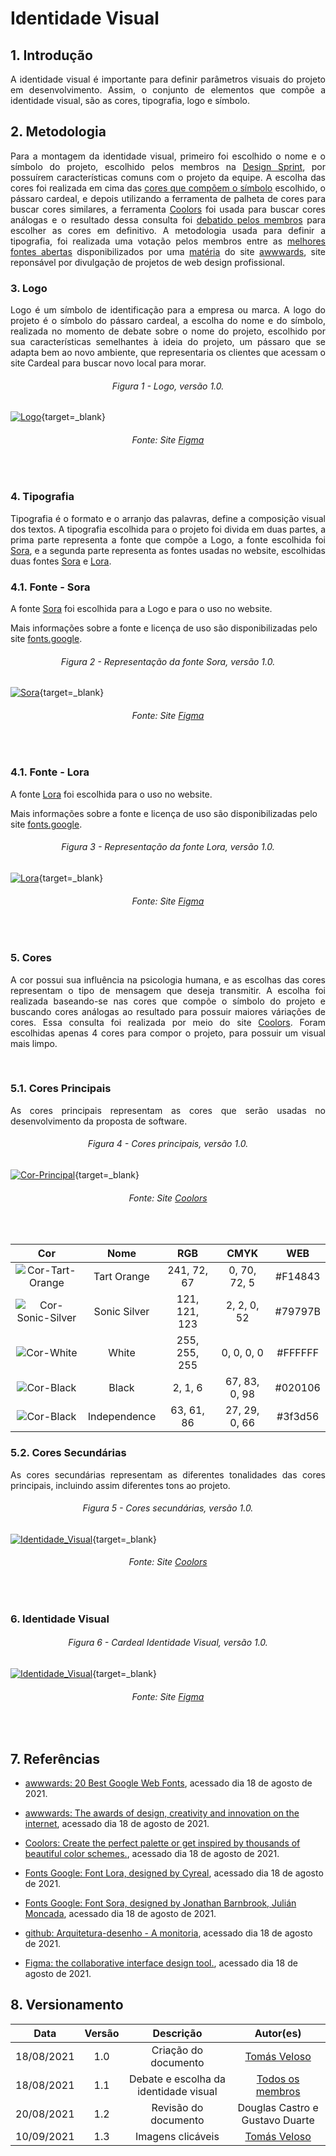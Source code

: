 # Identidade Visual

## 1. Introdução

<p align = "justify">A identidade visual é importante para definir parâmetros visuais do projeto em desenvolvimento. Assim, o conjunto de elementos que compõe a identidade visual, são as cores, tipografia, logo e símbolo.</p>

## 2. Metodologia

<p align = "justify" markdown="1"> Para a montagem da identidade visual, primeiro foi escolhido o nome e o símbolo do projeto, escolhido pelos membros na <a href="https://unbarqdsw2021-1.github.io/2021.1_G04_Cardeal/desenhoSoftwareBase/designSprint/">Design Sprint</a>, por possuírem características comuns com o projeto da equipe. A escolha das cores foi realizada em cima das <a href="https://www.figma.com/proto/DKWzd4WjiCNoDUUINY1U4v/Identidade-Visual-Cardeal?node-id=11%3A23" target="_blank">cores que compõem o símbolo</a> escolhido, o pássaro cardeal, e depois utilizando a ferramenta de palheta de cores para buscar cores similares, a ferramenta <a href="https://coolors.co/" target="_blank">Coolors</a> foi usada para buscar cores análogas e o resultado dessa consulta foi <a href="https://unbarqdsw2021-1.github.io/2021.1_G04_Cardeal/modelagem/debateIdentidadeVisual/">debatido pelos membros</a> para escolher as cores em definitivo. A metodologia usada para definir a tipografia, foi realizada uma votação pelos membros entre as <a href="https://www.figma.com/proto/DKWzd4WjiCNoDUUINY1U4v/Identidade-Visual-Cardeal?node-id=3%3A4">melhores fontes abertas</a> disponibilizados por uma <a href="https://www.awwwards.com/20-best-web-fonts-from-google-web-fonts-and-font-face.html" target="_blank">matéria</a> do site <a href="https://www.awwwards.com/" target="_blank">awwwards</a>, site reponsável por divulgação de projetos de web design profissional.</p>

### 3. Logo

<p align = "justify"> Logo é um símbolo de identificação para a empresa ou marca. A logo do projeto é o símbolo do pássaro cardeal, a escolha do nome e do símbolo, realizada no momento de debate sobre o nome do projeto, escolhido por sua características semelhantes à ideia do projeto, um pássaro que se adapta bem ao novo ambiente, que representaria os clientes que acessam o site Cardeal para buscar novo local para morar.</p>

<h6 align = "center">Figura 1 - Logo, versão 1.0.</h6>

<!-- ![Logo](../desenhoSoftwareBase/img/IdentidadeVisual/logo.png) -->

[![Logo](../desenhoSoftwareBase/img/IdentidadeVisual/logo.png)](../desenhoSoftwareBase/img/IdentidadeVisual/logo.png){target=\_blank}

<h6 align = "center">Fonte: Site <a href="https://www.figma.com/proto/DKWzd4WjiCNoDUUINY1U4v/Identidade-Visual-Cardeal?node-id=6%3A6" target="_blank">Figma</a></h6></br>
 
### 4. Tipografia

<p align = "justify"> Tipografia é o formato e o arranjo das palavras, define a composição visual dos textos. A tipografia escolhida para o projeto foi divida em duas partes, a prima parte representa a fonte que compõe a Logo, a fonte escolhida foi <a href="https://fonts.google.com/specimen/Sora?query=sora" target="_blank">Sora</a>, e a segunda parte representa as fontes usadas no website, escolhidas duas fontes <a href="https://fonts.google.com/specimen/Sora?query=sora" target="_blank">Sora</a> e <a href="https://fonts.google.com/specimen/Lora?query=lora#standard-styles" target="_blank">Lora</a>.</p>

### 4.1. Fonte - Sora

<p align = "justify">A fonte <a href="https://fonts.google.com/specimen/Sora?query=sora" target="_blank">Sora</a> foi escolhida para a Logo e para o uso no website.

Mais informações sobre a fonte e licença de uso são disponibilizadas pelo site <a href="https://fonts.google.com/specimen/Sora?query=Jonathan+Barnbrook" target="_blank">fonts.google</a>.</p>

<h6 align = "center">Figura 2 - Representação da fonte Sora, versão 1.0.</h6>

[![Sora](../desenhoSoftwareBase/img/IdentidadeVisual/sora.png)](../desenhoSoftwareBase/img/IdentidadeVisual/sora.png){target=\_blank}

<h6 align = "center">Fonte: Site <a href="https://www.figma.com/proto/DKWzd4WjiCNoDUUINY1U4v/Identidade-Visual-Cardeal?node-id=50%3A5" target="_blank">Figma</a></h6></br>

### 4.1. Fonte - Lora

<p align = "justify">A fonte <a href="https://fonts.google.com/specimen/Lora?query=Cyreal" target="_blank">Lora</a> foi escolhida para o uso no website.

Mais informações sobre a fonte e licença de uso são disponibilizadas pelo site <a href="https://fonts.google.com/specimen/Sora?query=Jonathan+Barnbrook" target="_blank">fonts.google</a>.</p>

<h6 align = "center">Figura 3 - Representação da fonte Lora, versão 1.0.</h6>

<!-- ![Lora](../desenhoSoftwareBase/img/IdentidadeVisual/lora.png) -->

[![Lora](../desenhoSoftwareBase/img/IdentidadeVisual/lora.png)](../desenhoSoftwareBase/img/IdentidadeVisual/lora.png){target=\_blank}

<h6 align = "center">Fonte: Site <a href="https://www.figma.com/proto/DKWzd4WjiCNoDUUINY1U4v/Identidade-Visual-Cardeal?node-id=50%3A86" target="_blank">Figma</a></h6></br>

### 5. Cores

<p align = "justify"> A cor possui sua influência na psicologia humana, e as escolhas das cores representam o tipo de mensagem que deseja transmitir. A escolha foi realizada baseando-se nas cores que compõe o símbolo do projeto e buscando cores análogas ao resultado para possuir maiores váriações de cores. Essa consulta foi realizada por meio do site <a href="https://coolors.co/" target="_blank">Coolors</a>. Foram escolhidas apenas 4 cores para compor o projeto, para possuir um visual mais limpo.</p><br/>

### 5.1. Cores Principais

<p align = "justify"> As cores principais representam as cores que serão usadas no desenvolvimento da proposta de software.</p>

<h6 align = "center">Figura 4 - Cores principais, versão 1.0.</h6>

[![Cor-Principal](../desenhoSoftwareBase/img/IdentidadeVisual/corPrincipal.png)](../desenhoSoftwareBase/img/IdentidadeVisual/corPrincipal.png){target=\_blank}

<h6 align = "center">Fonte: Site <a href="https://coolors.co/f14843-79797b-ffffff-020106-3f3d56" target="_blank">Coolors</a></h6></br>

|                                  **Cor**                                  |   **Nome**   |    **RGB**    |   **CMYK**    | **WEB** |
| :-----------------------------------------------------------------------: | :----------: | :-----------: | :-----------: | :-----: |
|  ![Cor-Tart-Orange](../desenhoSoftwareBase/img/IdentidadeVisual/red.png)  | Tart Orange  |  241, 72, 67  | 0, 70, 72, 5  | #F14843 |
| ![Cor-Sonic-Silver](../desenhoSoftwareBase/img/IdentidadeVisual/grey.png) | Sonic Silver | 121, 121, 123 |  2, 2, 0, 52  | #79797B |
|    ![Cor-White](../desenhoSoftwareBase/img/IdentidadeVisual/white.png)    |    White     | 255, 255, 255 |  0, 0, 0, 0   | #FFFFFF |
|    ![Cor-Black](../desenhoSoftwareBase/img/IdentidadeVisual/black.png)    |    Black     |    2, 1, 6    | 67, 83, 0, 98 | #020106 |
|   ![Cor-Black](../desenhoSoftwareBase/img/IdentidadeVisual/purple.png)    | Independence |  63, 61, 86   | 27, 29, 0, 66 | #3f3d56 |

### 5.2. Cores Secundárias

<p align = "justify"> As cores secundárias representam as diferentes tonalidades das cores principais, incluindo assim diferentes tons ao projeto.</p>

<h6 align = "center">Figura 5 - Cores secundárias, versão 1.0.</h6>

[![Identidade_Visual](../desenhoSoftwareBase/img/IdentidadeVisual/corSecundaria.png)](../desenhoSoftwareBase/img/IdentidadeVisual/corSecundaria.png){target=\_blank}

<h6 align = "center">Fonte: Site <a href="https://coolors.co/" target="_blank">Coolors</a></h6></br>

### 6. Identidade Visual

<h6 align = "center">Figura 6 - Cardeal Identidade Visual, versão 1.0.</h6>

[![Identidade_Visual](../desenhoSoftwareBase/img/IdentidadeVisual/idVisual.png)](../desenhoSoftwareBase/img/IdentidadeVisual/idVisual.png){target=\_blank}

<h6 align = "center">Fonte: Site <a href="https://www.figma.com/proto/DKWzd4WjiCNoDUUINY1U4v/Identidade-Visual-Cardeal?node-id=63%3A2" target="_blank">Figma</a></h6></br>

## 7. Referências

- [awwwards: 20 Best Google Web Fonts](https://www.awwwards.com/20-best-web-fonts-from-google-web-fonts-and-font-face.html), acessado dia 18 de agosto de 2021.

- [awwwards: The awards of design, creativity and innovation on the internet](https://www.awwwards.com/), acessado dia 18 de agosto de 2021.

- [Coolors: Create the perfect palette or get inspired by thousands of beautiful color schemes.](https://coolors.co/), acessado dia 18 de agosto de 2021.

- [Fonts Google: Font Lora, designed by Cyreal](https://fonts.google.com/specimen/Lora?query=lora#standard-styles), acessado dia 18 de agosto de 2021.

- [Fonts Google: Font Sora, designed by Jonathan Barnbrook, Julián Moncada](https://fonts.google.com/specimen/Sora?query=sora), acessado dia 18 de agosto de 2021.

- [github: Arquitetura-desenho - A monitoria](https://2019-2-arquitetura-desenho.github.io/wiki/dinamica_seminario_II/identidade_visual/), acessado dia 18 de agosto de 2021.

- [Figma: the collaborative interface design tool.](https://www.figma.com), acessado dia 18 de agosto de 2021.

## 8. Versionamento

|    Data    | Versão |               Descrição               |                                                 Autor(es)                                                  |
| :--------: | :----: | :-----------------------------------: | :--------------------------------------------------------------------------------------------------------: |
| 18/08/2021 |  1.0   |         Criação do documento          |                               [Tomás Veloso](https://github.com/tomasvelos0)                               |
| 18/08/2021 |  1.1   | Debate e escolha da identidade visual | [Todos os membros](https://unbarqdsw2021-1.github.io/2021.1_G04_Cardeal/modelagem/debateIdentidadeVisual/) |
| 20/08/2021 |  1.2   |         Revisão do documento          |                                      Douglas Castro e Gustavo Duarte                                       |
| 10/09/2021 |  1.3   |           Imagens clicáveis           |                               [Tomás Veloso](https://github.com/tomasvelos0)                               |
